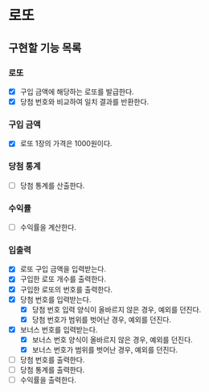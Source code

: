 # 로또

## 구현할 기능 목록

### 로또

- [x] 구입 금액에 해당하는 로또를 발급한다.
- [x] 당첨 번호와 비교하여 일치 결과를 반환한다.

### 구입 금액

- [x] 로또 1장의 가격은 1000원이다.

### 당첨 통계

- [ ] 당첨 통계를 산출한다.

### 수익률

- [ ] 수익률을 계산한다.

### 입출력

- [x] 로또 구입 금액을 입력받는다.
- [x] 구입한 로또 개수를 출력한다.
- [x] 구입한 로또의 번호를 출력한다.
- [x] 당첨 번호를 입력받는다.
    - [x] 당첨 번호 입력 양식이 올바르지 않은 경우, 예외를 던진다.
    - [x] 당첨 번호가 범위를 벗어난 경우, 예외를 던진다.
- [x] 보너스 번호를 입력받는다.
    - [x] 보너스 번호 양식이 올바르지 않은 경우, 예외를 던진다.
    - [x] 보너스 번호가 범위를 벗어난 경우, 예외를 던진다.
- [ ] 당첨 번호를 출력한다.
- [ ] 당첨 통계를 출력한다.
- [ ] 수익률을 출력한다. 
